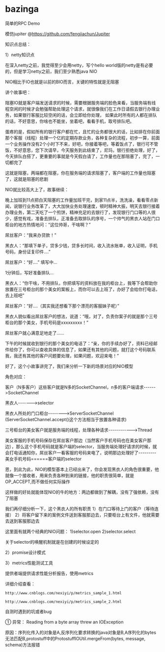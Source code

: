 # bazinga

简单的RPC Demo

模仿jupiter @https://github.com/fengjiachun/Jupiter

知识点总结：

1）netty知识点

 在深入netty之前，我觉得至少会用netty，写个hello world版的netty是有必要的，但是学习netty之前，我们至少熟悉java NIO
 
 NIO相比于IO也就是以前的BIO而言，关键的特性就是无阻塞
 
  讲个故事吧：
 
  阻塞IO就是客户端发送请求的时候，需要根据服务端的脸色来看，当服务端有线程空闲的时候才会勉强帮助处理这个请求，就很像我们在工作日请假去银行办理业务，如果银行客服比较空闲的话，会立即给你处理，
  如果此时所有的人都在排队的话，不好意思，你啥也不能坐，坐着吧，看看手机，取号排队吧。
  
 蛋疼的是，假如所有的银行客户都在忙，且忙的业务都很大的话，比如排在你前面那个客服（线程）处理一个亿的定期存款业务，各种复杂的流程，初步一算，前面一个业务操作没有2个小时下不来，好吧，你接着等吧，等着饭点了，银行可不管饭，不好意思，您下次请早，今天服务到此结束了，尼玛，银行拒绝处理，好了，今天排队白搭了，更重要的事就是今天假白请了，工作量也在那阻塞了，完了，一切都完了
 
 这就是阻塞，两端都在阻塞，你在服务端的请求阻塞了，客户端的工作量也阻塞了，这就是阻塞的悲剧
 
 NIO就比较高大上了，故事继续：
 
 晚上加班到11点把白天阻塞的工作量加班干完，到家11点半，洗洗澡，看看零点新闻，说银行业务改革了，大大加快业务处理速度，顿时精神大振，明天去银行接着办理业务，第二天吃了一个煎饼，精神充足的去银行了，发现银行门口等的人很少，感觉有戏，准备去排队，正准备去取排队的序号，一个帅气的黑衣人站在门口柜台的地方热情地问：“这位帅哥，干啥啊？”
 
 屌丝客户：“我来办贷款！”
 
 黑衣人：“那填下单子，贷多少钱，贷多长时间，收入流水账单，收入证明，手机号码，身份证复印件....”
 
 屌丝客户：“好....” 填写中...
 
 1分钟后，写好准备排队...
 
  黑衣人：“你干啥，不用排队，你把填写的资料放在我的柜台上，我等下会帮助你放置在三号柜台的那个美女的案板上，而你可以去上班了，办好了会给你打电话，去上班吧”
 
 屌丝客户：“好....（其实我还想看下那个漂亮的客服妹子呢）”
 
 黑衣人貌似看出屌丝客户的想法，说道：“哦，对了，负责你案子的就是那个三号柜台的那个美女，手机号码是xxxxxxxxx！”
 
 屌丝客户就心满意足地走了......
 
 下午的时候就收到银行的那个美女的电话了：“亲，你的手续办好了，资料已经邮件给你了，你可以查收具体的信息了，如果还有其他的问题，就打这个号码联系我，我还有其他的客户问题要处理，如果问题，欢迎来电！”
 
 好了，这个小故事讲完了，我们来分析一下新的场景对应的NIO模型
 
 角色对应：
 
 客户（N多客户）这些客户就是N多的SocketChannel，n多的客户端请求------>SocketChannel
 
 黑衣人------->selector
 
 
 黑衣人所处的门口柜台-------->ServerSocketChannel
 (ServerSocketChannel.accept()这个方法相当于放置各种请求)
 
 
 三号柜台的美女客户就是服务端的线程，处理各种请求------------>Thread
 
 
 美女客服的手机号码保存在屌丝客户那边（当然客户手机号码也在美女客户那边），那么这个手机号码就是客户端的selector，当服务端处理好请求的时候，就会打电话通知你，屌丝客户一看客服的号码来电了，说明那边处理好了---------美女手机号码======客户端的selector
 
 
 恩，到此为此，NIO的模型基本上已经出来了，你会发现黑衣人的角色很重要，他就像一个接收者，用来负责各种到来的链接，他的职责很简单，就是OP_ACCEPT,而不做任何实际操作
 
 这样做的好处就能体现NIO的牛的地方：两边都做到了解耦，没有了强依赖，没有了阻塞
 
 我们再仔细分析一下，这个黑衣人的所有职责
 1）在门口等待上门的客户（等待连接）
 2）将客户留下来的案例文件送到客服那边去，只要柜台上有文件，他就需要去送到客服那边去
 
 这里面有就两个经典的NIO问题：
 1)selector.open
 2)selector.select
 
 
 关于selector的唤醒机制就是在创建的时候设定的
 
 
 
 
 
 
 
 
 
 
  
 
 



2）promise设计模式



3）metrics性能测试工具

  提供者端提供请求性能分析报告，使用metrics

  详细介绍查看：

    http://www.cnblogs.com/nexiyi/p/metrics_sample_1.html

    http://www.cnblogs.com/nexiyi/p/metrics_sample_2.html


自测时遇到的坑或者bug

① 异常： Reading from a byte array threw an IOException


原因：序列化传入的对象是A,反序列化要求转换的java对象是B,A序列化的bytes无法匹配B,protostuff中的ProtostuffIOUtil.mergeFrom(bytes, message, schema)方法报错


